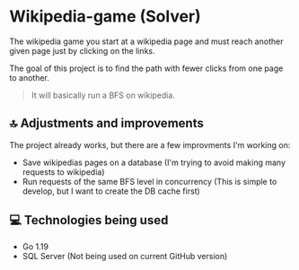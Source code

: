 # Wikipedia-game (Solver)

The wikipedia game you start at a wikipedia page and must reach another given page just by clicking on the links.

The goal of this project is to find the path with fewer clicks from one page to another.

> It will basically run a BFS on wikipedia.


## 🔝 Adjustments and improvements

The project already works, but there are a few improvments I'm working on:

- Save wikipedias pages on a database (I'm trying to avoid making many requests to wikipedia)
- Run requests of the same BFS level in concurrency (This is simple to develop, but I want to create the DB cache first)


## 💻 Technologies being used

* Go 1.19
* SQL Server (Not being used on current GitHub version)

<!-- 
[⬆ Voltar ao topo](#wikipedia-game-solver)<br> 
-->
